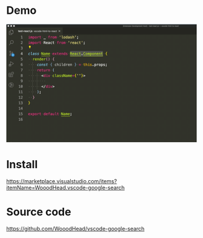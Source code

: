 # Demo
![demo.gif](https://raw.githubusercontent.com/WooodHead/vscode-google-search/main/demo.gif)

# Install
https://marketplace.visualstudio.com/items?itemName=WooodHead.vscode-google-search

# Source code

https://github.com/WooodHead/vscode-google-search
